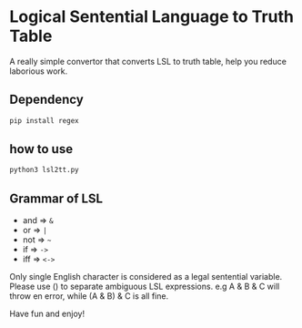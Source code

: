 # Logical Sentential Language to Truth Table

A really simple convertor that converts LSL to truth table, help you reduce laborious work.

## Dependency

```bash
pip install regex
```

## how to use

```bash
python3 lsl2tt.py
```
## Grammar of LSL

- and => `&`
- or  => `|`
- not => `~`
- if  => `->`
- iff => `<->`

Only single English character is considered as a legal sentential variable.
Please use () to separate ambiguous LSL expressions. e.g
A & B & C will throw en error, while (A & B) & C is all fine.

Have fun and enjoy!
